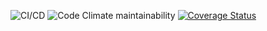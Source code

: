 ![CI/CD](https://github.com/atlp-rwanda/elite-bn-backend/workflows/CI/CD/badge.svg)  ![Code Climate maintainability](https://img.shields.io/codeclimate/maintainability/atlp-rwanda/elite-bn-backend)  [![Coverage Status](https://coveralls.io/repos/github/atlp-rwanda/elite-bn-backend/badge.svg?branch=ch-testing-setup)](https://coveralls.io/github/atlp-rwanda/elite-bn-backend?branch=ch-testing-setup)